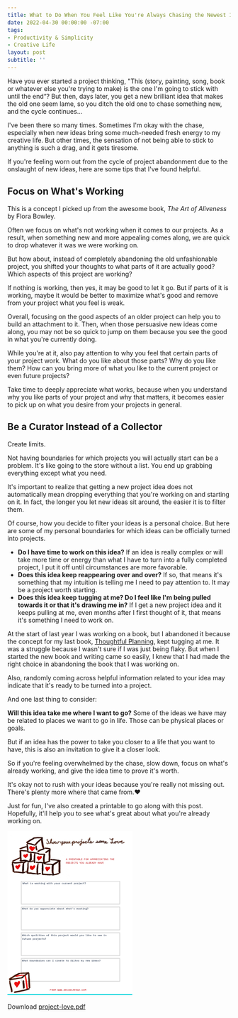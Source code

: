```yaml
---
title: What to Do When You Feel Like You're Always Chasing the Newest Idea
date: 2022-04-30 00:00:00 -07:00
tags:
- Productivity & Simplicity
- Creative Life
layout: post
subtitle: ''
---
```


Have you ever started a project thinking, "This (story, painting, song, book or whatever else you're trying to make) is the one I'm going to stick with until the end“? But then, days later, you get a new brilliant idea that makes the old one seem lame, so you ditch the old one to chase something new, and the cycle continues...

I've been there so many times. Sometimes I'm okay with the chase, especially when new ideas bring some much-needed fresh energy to my creative life. But other times, the sensation of not being able to stick to anything is such a drag, and it gets tiresome.

If you're feeling worn out from the cycle of project abandonment due to the onslaught of new ideas, here are some tips that I've found helpful.

## Focus on What's Working

This is a concept I picked up from the awesome book, _The Art of Aliveness_ by Flora Bowley.

Often we focus on what's not working when it comes to our projects. As a result, when something new and more appealing comes along, we are quick to drop whatever it was we were working on.

But how about, instead of completely abandoning the old unfashionable project, you shifted your thoughts to what parts of it are actually good? Which aspects of this project are working?

If nothing is working, then yes, it may be good to let it go. But if parts of it is working, maybe it would be better to maximize what's good and remove from your project what you feel is weak.

Overall, focusing on the good aspects of an older project can help you to build an attachment to it. Then, when those persuasive new ideas come along, you may not be so quick to jump on them because you see the good in what you're currently doing.

While you're at it, also pay attention to why you feel that certain parts of your project work. What do you like about those parts? Why do you like them? How can you bring more of what you like to the current project or even future projects?

Take time to deeply appreciate what works, because when you understand why you like parts of your project and why that matters, it becomes easier to pick up on what you desire from your projects in general.

## Be a Curator Instead of a Collector

Create limits.

Not having boundaries for which projects you will actually start can be a problem.  It's like going to the store without a list. You end up grabbing everything except what you need.

It's important to realize that getting a new project idea does not automatically mean dropping everything that you're working on and starting on it. In fact, the longer you let new ideas sit around, the easier it is to filter them.

Of course, how you decide to filter your ideas is a personal choice. But here are some of my personal boundaries for which ideas can be officially turned into projects.

* **Do I have time to work on this idea?** If an idea is really complex or will take more time or energy than what I have to turn into a fully completed project, I put it off until circumstances are more favorable.
* **Does this idea keep reappearing over and over?** If so, that means it's something that my intuition is telling me I need to pay attention to. It may be a project worth starting.
* **Does this idea keep tugging at me? Do I feel like I'm being pulled towards it or that it's drawing me in?** If I get a new project idea and it keeps pulling at me, even months after I first thought of it, that means it's something I need to work on.

At the start of last year I was working on a book, but I abandoned it because the concept for my last book, [Thoughtful Planning](https://payhip.com/b/YSucT), kept tugging at me. It was a struggle because I wasn't sure if I was just being flaky. But when I started the new book and writing came so easily, I knew that I had made the right choice in abandoning the book that I was working on.

Also, randomly coming across helpful information related to your idea may indicate that it's ready to be turned into a project.

And one last thing to consider:

**Will this idea take me where I want to go?** Some of the ideas we have may be related to places we want to go in life. Those can be physical places or goals.

But if an idea has the power to take you closer to a life that you want to have, this is also an invitation to give it a closer look.

So if you're feeling overwhelmed by the chase, slow down, focus on what's already working, and give the idea time to prove it's worth.

It's okay not to rush with your ideas because you're really not missing out.  There's plenty more where that came from.❤️

Just for fun, I've also created a printable to go along with this post. Hopefully, it'll help you to see what's great about what you're already working on. 

![](/uploads/projectlove-screenshot.png)

Download [project-love.pdf](/uploads/project-love.pdf "project-love.pdf")